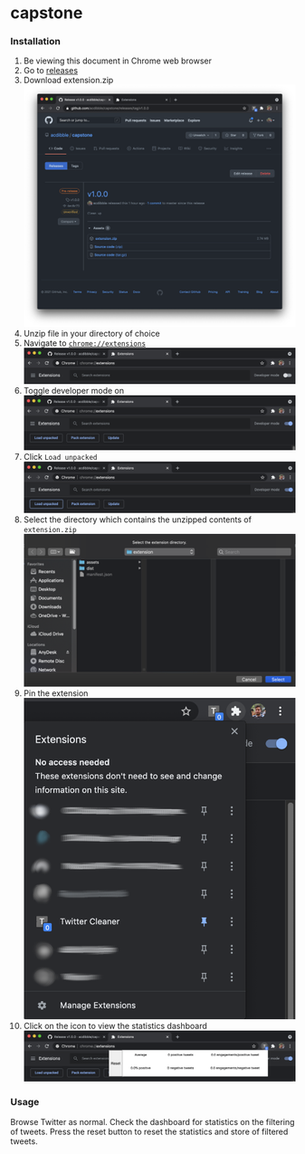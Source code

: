 # capstone

### Installation


1. Be viewing this document in Chrome web browser
2. Go to [releases](https://github.com/acdibble/capstone/releases/)
3. Download extension.zip
![](assets/2021-05-03-21-27-31.png)
3. Unzip file in your directory of choice
4. Navigate to [`chrome://extensions`](chrome://extensions)
![](assets/2021-05-03-21-20-12.png)
6. Toggle developer mode on
![](assets/2021-05-03-21-20-48.png)
7. Click `Load unpacked`
![](assets/2021-05-03-21-21-21.png)
8. Select the directory which contains the unzipped contents of `extension.zip`
![](assets/2021-05-03-21-21-57.png)
9. Pin the extension
![](assets/2021-05-03-21-25-12.png)
10. Click on the icon to view the statistics dashboard
![](assets/2021-05-03-21-25-04.png)

### Usage

Browse Twitter as normal. Check the dashboard for statistics on the filtering of
tweets. Press the reset button to reset the statistics and store of filtered
tweets.
